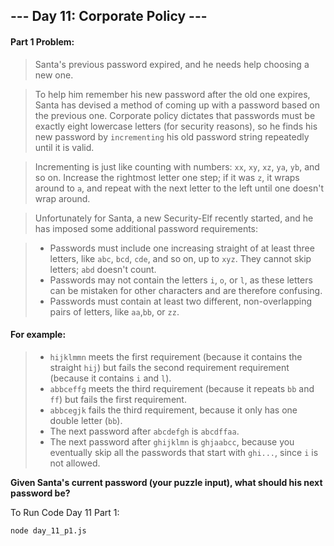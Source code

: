 ## --- Day 11: Corporate Policy ---

#### Part 1 Problem:

> Santa's previous password expired, and he needs help choosing a new one.

> To help him remember his new password after the old one expires, Santa has devised a method of coming up with a password based on the previous one. Corporate policy dictates that passwords must be exactly eight lowercase letters (for security reasons), so he finds his new password by `incrementing` his old password string repeatedly until it is valid.

> Incrementing is just like counting with numbers: `xx`, `xy`, `xz`, `ya`, `yb`, and so on. Increase the rightmost letter one step; if it was `z`, it wraps around to `a`, and repeat with the next letter to the left until one doesn't wrap around.

> Unfortunately for Santa, a new Security-Elf recently started, and he has imposed some additional password requirements:

> - Passwords must include one increasing straight of at least three letters, like `abc`, `bcd`, `cde`, and so on, up to `xyz`. They cannot skip letters; `abd` doesn't count.
> - Passwords may not contain the letters `i`, `o`, or `l`, as these letters can be mistaken for other characters and are therefore confusing.
> - Passwords must contain at least two different, non-overlapping pairs of letters, like `aa`,`bb`, or `zz`.

#### For example:

> - `hijklmmn` meets the first requirement (because it contains the straight `hij`) but fails the second requirement requirement (because it contains `i` and `l`).
> - `abbceffg` meets the third requirement (because it repeats `bb` and `ff`) but fails the first requirement.
> - `abbcegjk` fails the third requirement, because it only has one double letter (`bb`).
> - The next password after `abcdefgh` is `abcdffaa`.
> - The next password after `ghijklmn` is `ghjaabcc`, because you eventually skip all the passwords that start with `ghi...`, since `i` is not allowed.

**Given Santa's current password (your puzzle input), what should his next password be?**

To Run Code Day 11 Part 1:
```
node day_11_p1.js
```
